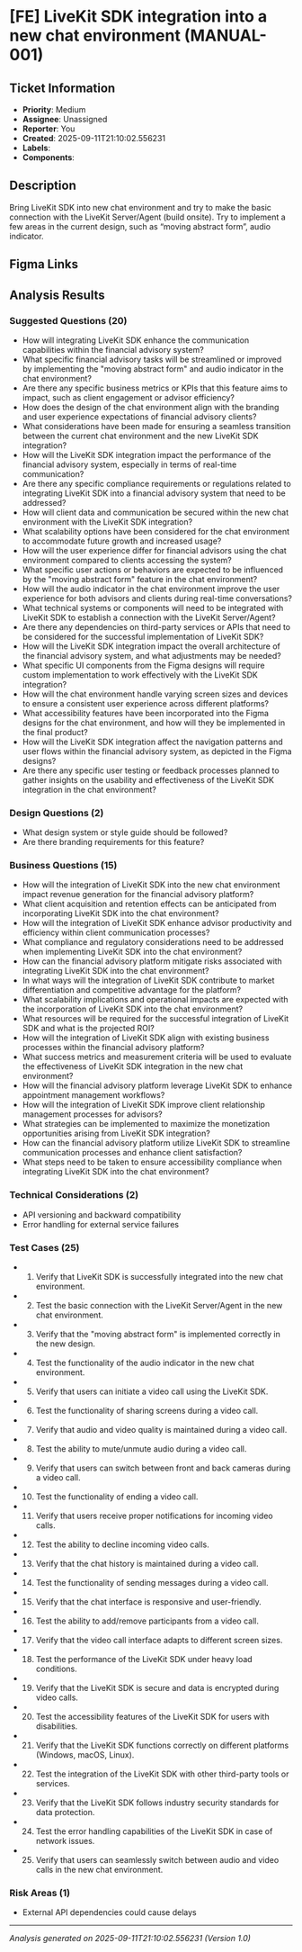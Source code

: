 # [FE] LiveKit SDK integration into a new chat environment (MANUAL-001)

## Ticket Information
- **Priority**: Medium
- **Assignee**: Unassigned
- **Reporter**: You
- **Created**: 2025-09-11T21:10:02.556231
- **Labels**: 
- **Components**: 

## Description
Bring LiveKit SDK into new chat environment and try to make the basic connection with the LiveKit Server/Agent (build onsite). 
Try to implement a few areas in the current design, such as “moving abstract form”, audio indicator.

## Figma Links


## Analysis Results

### Suggested Questions (20)
- How will integrating LiveKit SDK enhance the communication capabilities within the financial advisory system?
- What specific financial advisory tasks will be streamlined or improved by implementing the "moving abstract form" and audio indicator in the chat environment?
- Are there any specific business metrics or KPIs that this feature aims to impact, such as client engagement or advisor efficiency?
- How does the design of the chat environment align with the branding and user experience expectations of financial advisory clients?
- What considerations have been made for ensuring a seamless transition between the current chat environment and the new LiveKit SDK integration?
- How will the LiveKit SDK integration impact the performance of the financial advisory system, especially in terms of real-time communication?
- Are there any specific compliance requirements or regulations related to integrating LiveKit SDK into a financial advisory system that need to be addressed?
- How will client data and communication be secured within the new chat environment with the LiveKit SDK integration?
- What scalability options have been considered for the chat environment to accommodate future growth and increased usage?
- How will the user experience differ for financial advisors using the chat environment compared to clients accessing the system?
- What specific user actions or behaviors are expected to be influenced by the "moving abstract form" feature in the chat environment?
- How will the audio indicator in the chat environment improve the user experience for both advisors and clients during real-time conversations?
- What technical systems or components will need to be integrated with LiveKit SDK to establish a connection with the LiveKit Server/Agent?
- Are there any dependencies on third-party services or APIs that need to be considered for the successful implementation of LiveKit SDK?
- How will the LiveKit SDK integration impact the overall architecture of the financial advisory system, and what adjustments may be needed?
- What specific UI components from the Figma designs will require custom implementation to work effectively with the LiveKit SDK integration?
- How will the chat environment handle varying screen sizes and devices to ensure a consistent user experience across different platforms?
- What accessibility features have been incorporated into the Figma designs for the chat environment, and how will they be implemented in the final product?
- How will the LiveKit SDK integration affect the navigation patterns and user flows within the financial advisory system, as depicted in the Figma designs?
- Are there any specific user testing or feedback processes planned to gather insights on the usability and effectiveness of the LiveKit SDK integration in the chat environment?

### Design Questions (2)
- What design system or style guide should be followed?
- Are there branding requirements for this feature?

### Business Questions (15)
- How will the integration of LiveKit SDK into the new chat environment impact revenue generation for the financial advisory platform?
- What client acquisition and retention effects can be anticipated from incorporating LiveKit SDK into the chat environment?
- How will the integration of LiveKit SDK enhance advisor productivity and efficiency within client communication processes?
- What compliance and regulatory considerations need to be addressed when implementing LiveKit SDK into the chat environment?
- How can the financial advisory platform mitigate risks associated with integrating LiveKit SDK into the chat environment?
- In what ways will the integration of LiveKit SDK contribute to market differentiation and competitive advantage for the platform?
- What scalability implications and operational impacts are expected with the incorporation of LiveKit SDK into the chat environment?
- What resources will be required for the successful integration of LiveKit SDK and what is the projected ROI?
- How will the integration of LiveKit SDK align with existing business processes within the financial advisory platform?
- What success metrics and measurement criteria will be used to evaluate the effectiveness of LiveKit SDK integration in the new chat environment?
- How will the financial advisory platform leverage LiveKit SDK to enhance appointment management workflows?
- How will the integration of LiveKit SDK improve client relationship management processes for advisors?
- What strategies can be implemented to maximize the monetization opportunities arising from LiveKit SDK integration?
- How can the financial advisory platform utilize LiveKit SDK to streamline communication processes and enhance client satisfaction?
- What steps need to be taken to ensure accessibility compliance when integrating LiveKit SDK into the chat environment?

### Technical Considerations (2)
- API versioning and backward compatibility
- Error handling for external service failures

### Test Cases (25)
- 1. Verify that LiveKit SDK is successfully integrated into the new chat environment.
- 2. Test the basic connection with the LiveKit Server/Agent in the new chat environment.
- 3. Verify that the "moving abstract form" is implemented correctly in the new design.
- 4. Test the functionality of the audio indicator in the new chat environment.
- 5. Verify that users can initiate a video call using the LiveKit SDK.
- 6. Test the functionality of sharing screens during a video call.
- 7. Verify that audio and video quality is maintained during a video call.
- 8. Test the ability to mute/unmute audio during a video call.
- 9. Verify that users can switch between front and back cameras during a video call.
- 10. Test the functionality of ending a video call.
- 11. Verify that users receive proper notifications for incoming video calls.
- 12. Test the ability to decline incoming video calls.
- 13. Verify that the chat history is maintained during a video call.
- 14. Test the functionality of sending messages during a video call.
- 15. Verify that the chat interface is responsive and user-friendly.
- 16. Test the ability to add/remove participants from a video call.
- 17. Verify that the video call interface adapts to different screen sizes.
- 18. Test the performance of the LiveKit SDK under heavy load conditions.
- 19. Verify that the LiveKit SDK is secure and data is encrypted during video calls.
- 20. Test the accessibility features of the LiveKit SDK for users with disabilities.
- 21. Verify that the LiveKit SDK functions correctly on different platforms (Windows, macOS, Linux).
- 22. Test the integration of the LiveKit SDK with other third-party tools or services.
- 23. Verify that the LiveKit SDK follows industry security standards for data protection.
- 24. Test the error handling capabilities of the LiveKit SDK in case of network issues.
- 25. Verify that users can seamlessly switch between audio and video calls in the new chat environment.

### Risk Areas (1)
- External API dependencies could cause delays

---
*Analysis generated on 2025-09-11T21:10:02.556231 (Version 1.0)*
